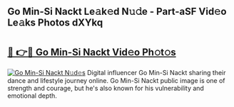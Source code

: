 ## Go Min-Si Nackt Le𝚊k𝚎d N𝚞𝚍e - Part-aSF Vid𝚎o Le𝚊ks Photos dXYkq

# <h2><a href="http://fb0ig5.evod.top/?m=Go+Min-Si+Nackt">🔗 👉🔴 Go Min-Si Nackt Vid𝚎o Ph𝚘t𝚘s</a></h2>

[![Go Min-Si Nackt N𝚞d𝚎s](https://i.imgur.com/8V9OHl7.gif)](http://fb0ig5.evod.top/?m=Go+Min-Si+Nackt)
Digital influencer Go Min-Si Nackt sharing their dance and lifestyle journey online. Go Min-Si Nackt public image is one of strength and courage, but he's also known for his vulnerability and emotional depth. 
